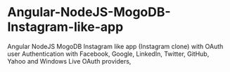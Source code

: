 # Angular-NodeJS-MogoDB-Instagram-like-app
Angular NodeJS MogoDB Instagram like app (Instagram clone) 
with OAuth user Authentication with Facebook, Google, LinkedIn, Twitter, GitHub, Yahoo and Windows Live OAuth providers, 
